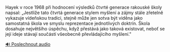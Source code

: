 
Hayek v roce 1968 při hodnocení výsledků čtvrté generace rakouské školy napsal: „Jestliže tato čtvrtá generace stylem myšlení a zájmy stále zřetelně vykazuje vídeňskou tradici, stejně může jen sotva být viděna jako samostatná škola ve smyslu reprezentace jednotlivých doktrín. Škola dosahuje největšího úspěchu, když přestává jako taková existovat, neboť se její ideje stávají součástí všeobecně převládajícího myšlení."

[🔊 Poslechnout audio](/data/7-paragraphs/audio/chapter_184/para_006-Hayek-v-roce-1968-pi-hodnocen-vsledk-tvrt-ge.mp3)
